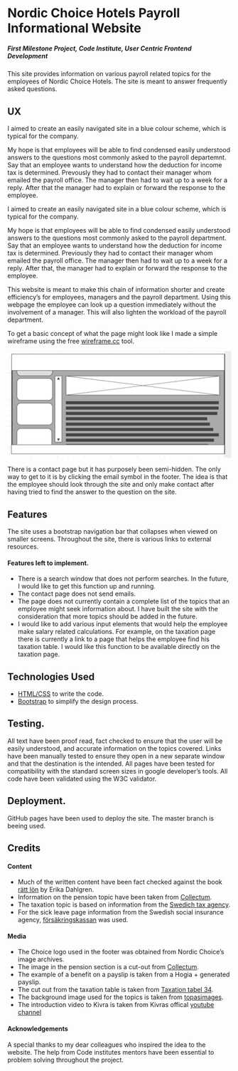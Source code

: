 

# Nordic Choice Hotels Payroll Informational Website
##### First Milestone Project, Code Institute, User Centric Frontend Development 

This site provides information on various payroll related topics for the employees 
of Nordic Choice Hotels. The site is meant to answer frequently asked questions. 

## UX
I aimed to create an easily navigated site in a blue colour scheme, which is typical for
the company. 

My hope is that employees will be able to find condensed easily understood 
answers to the questions most commonly asked to the payroll departemnt. 
Say that an employee wants to understand how the deduction for income tax
is determined. Prevously they had to contact their manager whom emailed the payroll office.
The manager then had to wait up to a week for a reply. After that the manager had to explain or forward the response to the employee.

I aimed to create an easily navigated site in a blue colour scheme, which is typical for the company. 

My hope is that employees will be able to find condensed easily understood answers 
to the questions most commonly asked to the payroll department. Say that an employee 
wants to understand how the deduction for income tax is determined. Previously they 
had to contact their manager whom emailed the payroll office. The manager then had 
to wait up to a week for a reply. After that, the manager had to explain or forward
the response to the employee. 

This website is meant to make this chain of information shorter and create 
efficiency’s for employees, managers and the payroll department. Using this webpage
the employee can look up a question immediately without the involvement of a manager. 
This will also lighten the workload of the payroll department. 

To get a basic concept of what the page might look like I made a simple wireframe 
using the free [wireframe.cc](https://wireframe.cc/) tool.

![Image of wireframe](assets/pictures/wireframe.png)

There is a contact page but it has purposely been semi-hidden. The only way to
get to it is by clicking the email symbol in the footer. The idea is that the 
employee should look through the site and only make contact after having tried to 
find the answer to the question on the site.  


## Features
The site uses a bootstrap navigation bar that collapses when viewed on smaller
screens. Throughout the site, there is various links to external resources. 

#### Features left to implement. 
- There is a search window that does not perform searches. In the future, I
would like to get this function up and running. 
- The contact page does not send emails. 
- The page does not currently contain a complete list of the topics that an 
employee might seek information about. I have built the site with the consideration 
that more topics should be added in the future. 
- I would like to add various input elements that would help the employee make salary 
related calculations. For example, on the taxation page there is currently a link to 
a page that helps the employee find his taxation table. I would like this function
to be available directly on the taxation page. 



## Technologies Used
- [HTML/CSS](https://www.w3.org/html/) to write the code.
- [Bootstrap](https://getbootstrap.com/docs/3.3/) to simplify the design process.

## Testing.
All text have been proof read, fact checked to ensure that the user will be easily
understood, and accurate information on the topics covered. Links have been manually
tested to ensure they open in a new separate window and that the destination is the
intended. All pages have been tested for compatibility with the standard screen 
sizes in google developer’s tools. All code have been validated using the W3C validator. 

## Deployment.
GitHub pages have been used to deploy the site. The master branch is beeing used.

## Credits

#### Content
- Much of the written content have been fact checked against the book [rätt lön](https://www.adlibris.com/se/bok/ratt-lon-2019-9789152355480?gclid=EAIaIQobChMImO7fkLbS4QIVAkkYCh0lfwzvEAYYASABEgKbqvD_BwE/) by Erika Dahlgren.
- Information on the pension topic have been taken from  [Collectum](https://www.collectum.se/en/Private-persons/).
- The taxation topic is based on information from the [Swedich tax agency](https://www.skatteverket.se/).
- For the sick leave page information from the Swedish social insurance agency, [försäkringskassan](https://www.forsakringskassan.se/) was used.

#### Media
- The Choice logo used in the footer was obtained from Nordic Choice’s image archives. 
- The image in the pension section is a cut-out from [Collectum](https://www.collectum.se/en/Private-persons/).
- The example of a benefit on a payslip is taken from a Hogia + generated payslip. 
- The cut out from the taxation table is taken from [Taxation tabel 34](https://www.skatteverket.se/download/18.309a41aa1672ad0c83758bb/tabell-34-manad-2019.pdf). 
- The background image used for the topics is taken from [topasimages](https://www.topsimages.com/images/modern-abstract-powerpoint-templates-bubble-82.html).
- The introduction video to Kivra is taken from Kivras offical [youtube channel](https://www.youtube.com/user/KivraAB)

#### Acknowledgements 
A special thanks to my dear colleagues who inspired the idea to the website. 
The help from Code institutes mentors have been essential to problem solving throughout 
the project. 












